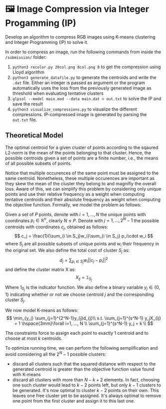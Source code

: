 # 🖼️ Image Compression via Integer Progamming (IP)
Develop an algorithm to compress RGB images using K-means clustering and Integer Programming (IP) to solve it.

In order to compress an image, run the following commands from inside the `/submission/` folder:
1. `python3 recolor.py 20col.png 8col.png 8` to get the compression using Lloyd algorithm
2. `python3 generate_datafile.py` to generate the centroids and write the `.dat` file. Either an integer is passed as argument or the program automatically uses the loss from the previously generated image as threshold when evaluating tentative clusters
3. `glpsol --model main.mod --data main.dat > out.txt` to solve the IP and save the result
4. `python3 visualize_compressions.py` to visualize the different compressions. IP-compressed image is generated by parsing the `out.txt` file.  

## Theoretical Model
The optimal centroid for a given cluster of points according to the sqaured L2-norm is the mean of the points belonging to that cluster. Hence, the possible centroids given a set of points are a finite number, i.e., the means of all possible subsets of points. 

Notice that multiple occurences of the same point must be assigned to the same centroid. Nonetheless, these multiple occurences are important as they skew the mean of the cluster they belong to and magnifiy the overall loss. Aware of this, we can simplify this problem by considering only unique points and use their relative frequency as a weight when computing tentative centroids and their absolute frequency as weight when computing the objective function. Formally, we model the problem as follows:  

Given a set of $P$ points, denote with $i = 1, ..., N$ the unique points with coordinates $p_i \in \mathbb{R}^n$, clearly $N \le P$. Denote with $j=1, ..., 2^N-1$ the possible centroids with coordinates $c_j$, obtained as follows:
$$
c_j = \frac{1}{\sum_{i \in S_j}w_i}\sum_{i \in S_j} p_i\cdot w_i
$$
where $S_j$ are all possible subsets of unique points and $w_i$ their frequency in the original set. We also define the total cost of cluster $S_j$ as:  
$$
d_{j} = \sum_{p_i \in S_j}w_i||c_j - p_i||^2 
$$
and define the cluster matrix X as:  
$$
X_{ij} = \mathbb{1}_{S_j} 
$$
Where ${1}_{S_j}$ is the indicator function. We also define a binary variable $y_j \in \{0,1\}$ indicating whether or not we choose centroid $j$ and the corresponding cluster $S_j$.
  
We now model K-means as follows:
$$
\min_{y_j} \sum_{j=1}^{2^N-1}y_{j}d_{j}\\
s.t.
\sum_{j=1}^{s^N-1} y_jX_{ij} = 1 \hspace{3mm}\forall i=1, ..., N \\
\sum_{j=1}^{s^N-1} y_j = k \\
$$

The constraints force to assign each point to exactly $1$ centroid and to choose at most $k$ centroids.  

To optimize running time, we can perform the following semplification and avoid considering all the $2^N - 1$ possible clusters:

- discard all clusters such that the squared distance with respect to the generated centroid is greater than the objective function value found with K-means
- discard all clusters with more than $N-k+2$ elements. In fact, choosing one such cluster would lead to $k-2$ points left, but only $k-1$ clusters to be generated. It's now optimal to cluster $k-2$ points on their own. This leaves one free cluster yet to be assigned. It's always optimal to remove one point from the first cluster and assign it to this last one.